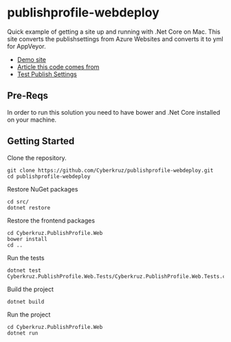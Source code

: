 # publishprofile-webdeploy

Quick example of getting a site up and running with .Net Core on Mac. This site converts the publishsettings from Azure Websites and converts it to yml for AppVeyor.

* [Demo site](https://publishprofile-webdeploy.mattkruskamp.com)
* [Article this code comes from](https://www.mattkruskamp.com/blog/2017/build-quick-net-core-api-and-site-on-mac-with-command-line/)
* [Test Publish Settings]()

## Pre-Reqs

In order to run this solution you need to have bower and .Net Core installed on your machine.

## Getting Started

Clone the repository.

```
git clone https://github.com/Cyberkruz/publishprofile-webdeploy.git
cd publishprofile-webdeploy
```

Restore NuGet packages

```
cd src/
dotnet restore
```

Restore the frontend packages

```
cd Cyberkruz.PublishProfile.Web
bower install
cd ..
```

Run the tests

```
dotnet test Cyberkruz.PublishProfile.Web.Tests/Cyberkruz.PublishProfile.Web.Tests.csproj
```

Build the project

```
dotnet build
```

Run the project

```
cd Cyberkruz.PublishProfile.Web
dotnet run
```
